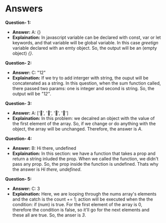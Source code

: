 # Answers

**Question- 1:**

- **Answer:** A: {}
- **Explaination:** In javascript variable can be declared with const, var or let keywords, and that variable will be global variable. In this case _greetign_ variable declared with an emty object. So, the output will be an (empty object) _{}_.

**Question- 2:**

- **Answer:** C: "12"
- **Explaination:** If we try to add interger with string, the ouput will be concatenated as a string. In this question, when the sum function called, there passed two params: one is integer and second is string. So, the output will be _"12"_.

**Question- 3:**

- **Answer:** A: ['🍕', '🍫', '🥑', '🍔']
- **Explaination:** In this problem: we decalred an object with the value of the first element of the array. So, if we change or do anything with the object, the array will be unchanged. Therefore, the answer is _A_.

**Question- 4:**

- **Answer:** B: Hi there, undefined
- **Explaination:** In this section: we have a function that takes a prop and return a string inluded the prop. When we called the function, we didn't pass any prop. So, the prop inside the function is undefined. Thats why the answer is _Hi there, undefined_.

**Question- 5:**

- **Answer:** C: 3
- **Explaination:** Here, we are looping through the nums array's elements and the catch is the count += 1; action will be executed when the the condition: if (num) is true. For the first element of the array is 0, therefore the condition is false, so it'll go for the next elements and these all are true. So, the anser is _3_.
